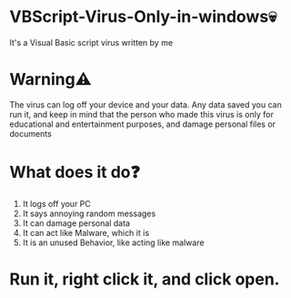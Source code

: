 # VBScript-Virus-Only-in-windows💀
It's a Visual Basic script virus written by me
# Warning⚠️
The virus can log off your device and your data. Any data saved you can run it, and keep in mind that the person who made this virus is only for educational and entertainment 
 purposes, and damage personal files or documents
 # What does it do❓
 1. It logs off your PC
 2. It says annoying random messages
 3. It can damage personal data
 4. It can act like Malware, which it is
 5. It is an unused Behavior, like acting like malware
# Run it, right click it, and click open.
